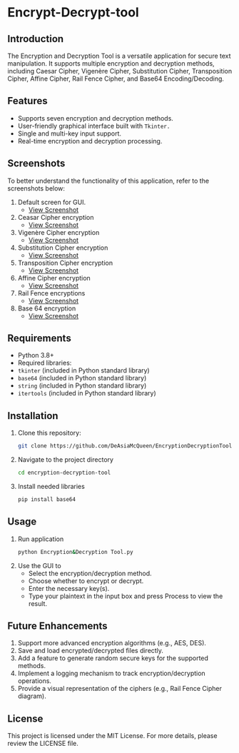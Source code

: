 # Encrypt-Decrypt-tool
## Introduction
The Encryption and Decryption Tool is a versatile application for secure text manipulation. It supports multiple encryption and decryption methods, including Caesar Cipher, Vigenère Cipher, Substitution Cipher, Transposition Cipher, Affine Cipher, Rail Fence Cipher, and Base64 Encoding/Decoding.
## Features
- Supports seven encryption and decryption methods.
- User-friendly graphical interface built with `Tkinter.`
- Single and multi-key input support.
- Real-time encryption and decryption processing.
## Screenshots
To better understand the functionality of this application, refer to the screenshots below:
1. Default screen for GUI.
   - [View Screenshot](EDT-initialscreen.png)
2. Ceasar Cipher encryption
   - [View Screenshot](EDT-CeasarEncrypt.png)
3. Vigenère Cipher encryption
   - [View Screenshot](EDT-VigenèreEncrypt.png)
4. Substitution Cipher encryption
   - [View Screenshot](EDT-SubstitutionEncrypt.png)
5. Transposition Cipher encryption
   - [View Screenshot](EDT-TranspositionEncrypt.png)
6. Affine Cipher encryption
   - [View Screenshot](EDT-AffineEncrypt.png)
7. Rail Fence encryptions
   - [View Screenshot](EDT-RailFenceEncrypt.png)
8. Base 64 encryption
   - [View Screenshot](EDT-Base64Encrypt.png)
## Requirements
- Python 3.8+
- Required libraries:
 - `tkinter` (included in Python standard library)
- `base64` (included in Python standard library)
- `string` (included in Python standard library)
- `itertools` (included in Python standard library)
## Installation
1. Clone this repository:
   ```bash
   git clone https://github.com/DeAsiaMcQueen/EncryptionDecryptionTool.git
2. Navigate to the project directory
   ```bash
   cd encryption-decryption-tool
3. Install needed libraries
   ```bash
   pip install base64
## Usage
1. Run application
   ```bash
   python Encryption&Decryption Tool.py
2. Use the GUI to
   - Select the encryption/decryption method.
   - Choose whether to encrypt or decrypt.
   - Enter the necessary key(s).
   - Type your plaintext in the input box and press Process to view the result.
## Future Enhancements
1. Support more advanced encryption algorithms (e.g., AES, DES).
2. Save and load encrypted/decrypted files directly.
3. Add a feature to generate random secure keys for the supported methods.
4. Implement a logging mechanism to track encryption/decryption operations.
5. Provide a visual representation of the ciphers (e.g., Rail Fence Cipher diagram).
## License
This project is licensed under the MIT License. For more details, please review the LICENSE file.
